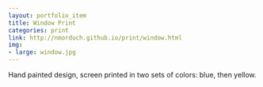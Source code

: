 ```yaml
---
layout: portfolio_item
title: Window Print
categories: print
link: http://nmorduch.github.io/print/window.html
img:
- large: window.jpg
---
```


Hand painted design, screen printed in two sets of colors: blue, then yellow.
